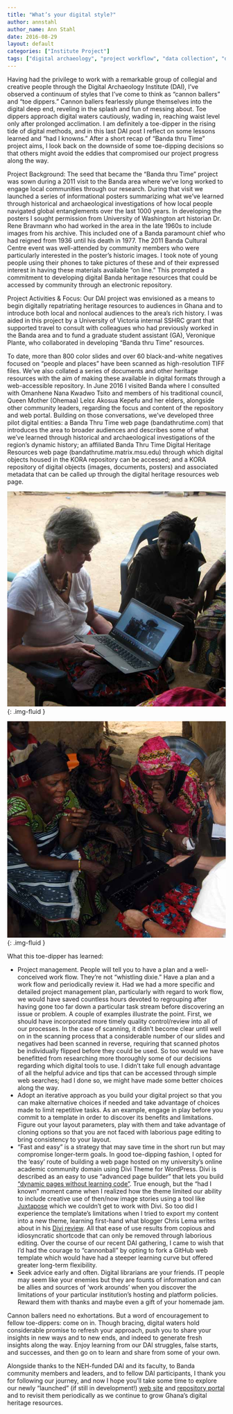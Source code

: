 ```yaml
---
title: "What’s your digital style?"
author: annstahl
author_name: Ann Stahl
date: 2016-08-29
layout: default
categories: ["Institute Project"]
tags: ["digital archaeology", "project workflow", "data collection", "data cleaning"]
---
```


Having had the privilege to work with a remarkable group of collegial and creative people through the Digital Archaeology Institute (DAI), I’ve observed a continuum of styles that I’ve come to think as “cannon ballers” and “toe dippers.” Cannon ballers fearlessly plunge themselves into the digital deep end, reveling in the splash and fun of messing about. Toe dippers approach digital waters cautiously, wading in, reaching waist level only after prolonged acclimation. I am definitely a toe-dipper in the rising tide of digital methods, and in this last DAI post I reflect on some lessons learned and “had I knowns.” After a short recap of “Banda thru Time” project aims, I look back on the downside of some toe-dipping decisions so that others might avoid the eddies that compromised our project progress along the way.

Project Background: The seed that became the “Banda thru Time” project was sown during a 2011 visit to the Banda area where we’ve long worked to engage local communities through our research. During that visit we launched a series of informational posters summarizing what we’ve learned through historical and archaeological investigations of how local people navigated global entanglements over the last 1000 years. In developing the posters I sought permission from University of Washington art historian Dr. Rene Bravmann who had worked in the area in the late 1960s to include images from his archive. This included one of a Banda paramount chief who had reigned from 1936 until his death in 1977. The 2011 Banda Cultural Centre event was well-attended by community members who were particularly interested in the poster’s historic images. I took note of young people using their phones to take pictures of these and of their expressed interest in having these materials available “on line.” This prompted a commitment to developing digital Banda heritage resources that could be accessed by community through an electronic repository.

Project Activities & Focus: Our DAI project was envisioned as a means to begin digitally repatriating heritage resources to audiences in Ghana and to introduce both local and nonlocal audiences to the area’s rich history. I was aided in this project by a University of Victoria internal SSHRC grant that supported travel to consult with colleagues who had previously worked in the Banda area and to fund a graduate student assistant (GA), Veronique Plante, who collaborated in developing “Banda thru Time” resources.

To date, more than 800 color slides and over 60 black-and-white negatives focused on “people and places” have been scanned as high-resolution TIFF files. We’ve also collated a series of documents and other heritage resources with the aim of making these available in digital formats through a web-accessible repository. In June 2016 I visited Banda where I consulted with Omanhene Nana Kwadwo Tsito and members of his traditional council, Queen Mother (Ohemaa) Lelɛɛ Akosua Kepefu and her elders, alongside other community leaders, regarding the focus and content of the repository and web portal. Building on those conversations, we’ve developed three pilot digital entities: a Banda Thru Time web page (bandathrutime.com) that introduces the area to broader audiences and describes some of what we’ve learned through historical and archaeological investigations of the region’s dynamic history; an affiliated Banda Thru Time Digital Heritage Resources web page (bandathrutime.matrix.msu.edu) through which digital objects housed in the KORA repository can be accessed; and a KORA repository of digital objects (images, documents, posters) and associated metadata that can be called up through the digital heritage resources web page.

![Reviewing images with the Banda Queenmother and her elders, June 2016](images/posts/2016_1890_600pixresize.jpg){: .img-fluid }

![Ann Stahl with elders, June 2016](images/posts/2016_1866_600pix20.jpg){: .img-fluid }

What this toe-dipper has learned:

* Project management. People will tell you to have a plan and a well-conceived work flow. They’re not “whistling dixie.” Have a plan and a work flow and periodically review it. Had we had a more specific and detailed project management plan, particularly with regard to work flow, we would have saved countless hours devoted to regrouping after having gone too far down a particular task stream before discovering an issue or problem. A couple of examples illustrate the point. First, we should have incorporated more timely quality control/review into all of our processes. In the case of scanning, it didn’t become clear until well on in the scanning process that a considerable number of our slides and negatives had been scanned in reverse, requiring that scanned photos be individually flipped before they could be used. So too would we have benefitted from researching more thoroughly some of our decisions regarding which digital tools to use. I didn’t take full enough advantage of all the helpful advice and tips that can be accessed through simple web searches; had I done so, we might have made some better choices along the way.
* Adopt an iterative approach as you build your digital project so that you can make alternative choices if needed and take advantage of choices made to limit repetitive tasks. As an example, engage in play before you commit to a template in order to discover its benefits and limitations. Figure out your layout parameters, play with them and take advantage of cloning options so that you are not faced with laborious page editing to bring consistency to your layout.
* “Fast and easy” is a strategy that may save time in the short run but may compromise longer-term goals. In good toe-dipping fashion, I opted for the ‘easy’ route of building a web page hosted on my university’s online academic community domain using Divi Theme for WordPress. Divi is described as an easy to use “advanced page builder” that lets you build [“dynamic pages without learning code”](http://athemes.com/reviews/divi-theme-review/). True enough, but the “had I known” moment came when I realized how the theme limited our ability to include creative use of then/now image stories using a tool like [Juxtapose](https://juxtapose.knightlab.com/) which we couldn’t get to work with Divi. So too did I experience the template’s limitations when I tried to export my content into a new theme, learning first-hand what blogger Chris Lema writes about in his [Divi review](http://chrislema.com/divi-theme-forever/). All that ease of use results from copious and idiosyncratic shortcode that can only be removed through laborious editing. Over the course of our recent DAI gathering, I came to wish that I’d had the courage to “cannonball” by opting to fork a GitHub web template which would have had a steeper learning curve but offered greater long-term flexibility.
* Seek advice early and often. Digital librarians are your friends. IT people may seem like your enemies but they are founts of information and can be allies and sources of ‘work arounds’ when you discover the limitations of your particular institution’s hosting and platform policies. Reward them with thanks and maybe even a gift of your homemade jam.

Cannon ballers need no exhortations. But a word of encouragement to fellow toe-dippers: come on in. Though bracing, digital waters hold considerable promise to refresh your approach, push you to share your insights in new ways and to new ends, and indeed to generate fresh insights along the way. Enjoy learning from our DAI struggles, false starts, and successes, and then go on to learn and share from some of your own.

Alongside thanks to the NEH-funded DAI and its faculty, to Banda community members and leaders, and to fellow DAI participants, I thank you for following our journey, and now I hope you’ll take some time to explore our newly “launched” (if still in development!) [web site](http://bandathrutime.com) and [repository portal](http://bandathrutime.matrix.msu.edu) and to revisit them periodically as we continue to grow Ghana’s digital heritage resources.